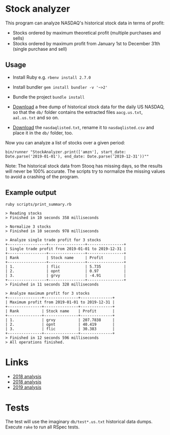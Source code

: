 # Stock analyzer

This program can analyze NASDAQ's historical stock data in terms of profit:

* Stocks ordered by maximum theoretical profit (multiple purchases and sells)
* Stocks ordered by maximum profit from January 1st to December 31th (single purchase and sell)

## Usage

* Install Ruby e.g. `rbenv install 2.7.0`
* Install bundler `gem install bundler -v '~>2'`
* Bundle the project `bundle install`

* [Download](https://stooq.com/db/h/) a free dump of historical stock data for the daily US NASDAQ, so that the `db/`
folder contains the extracted files `aacg.us.txt`, `aal.us.txt` and so on.
* [Download](ftp://ftp.nasdaqtrader.com/symboldirectory) the `nasdaqlisted.txt`, rename it to `nasdaqlisted.csv` and
place it in the `db/` folder, too.

Now you can analyze a list of stocks over a given period:

```
bin/runner "StockAnalyzer.print(['amzn'], start_date: Date.parse('2019-01-01'), end_date: Date.parse('2019-12-31'))""
```

Note: The historical stock data from Stooq has missing days, so the results will never be 100% accurate. The scripts
try to normalize the missing values to avoid a crashing of the program.

## Example output

```
ruby scripts/print_summary.rb

> Reading stocks
> Finished in 10 seconds 358 milliseconds

> Normalize 3 stocks
> Finished in 10 seconds 978 milliseconds

> Analyze single trade profit for 3 stocks
+-----------------+----------------+----------------+
| Single trade profit from 2019-01-01 to 2019-12-31 |
+-----------------+----------------+----------------+
| Rank            | Stock name     | Profit         |
+-----------------+----------------+----------------+
| 1.              | flic           | 5.735          |
| 2.              | opnt           | 0.97           |
| 3.              | grvy           | -4.91          |
+-----------------+----------------+----------------+
> Finished in 11 seconds 328 milliseconds

> Analyze maximum profit for 3 stocks
+---------------+---------------+--------------+
| Maximum profit from 2019-01-01 to 2019-12-31 |
+---------------+---------------+--------------+
| Rank          | Stock name    | Profit       |
+---------------+---------------+--------------+
| 1.            | grvy          | 207.7838     |
| 2.            | opnt          | 40.419       |
| 3.            | flic          | 30.383       |
+---------------+---------------+--------------+
> Finished in 12 seconds 596 milliseconds
> All operations finished.
```

# Links

* [2018 analysis](analysis/2017.md)
* [2018 analysis](analysis/2018.md)
* [2019 analysis](analysis/2019.md)

# Tests

The test will use the imaginary `db/test*.us.txt` historical data dumps. Execute `rake` to run all RSpec tests.
